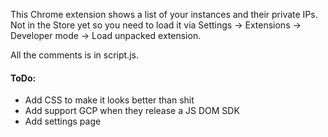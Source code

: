 This Chrome extension shows a list of your instances and their private IPs.
Not in the Store yet so you need to load it via Settings -> Extensions -> Developer mode -> Load unpacked extension.

All the comments is in script.js.

#### ToDo:
+ Add CSS to make it looks better than shit
+ Add support GCP when they release a JS DOM SDK
+ Add settings page
